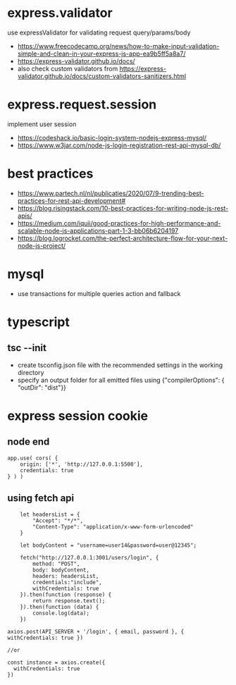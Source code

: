 # express.validator
use expressValidator for validating request query/params/body
- https://www.freecodecamp.org/news/how-to-make-input-validation-simple-and-clean-in-your-express-js-app-ea9b5ff5a8a7/
- https://express-validator.github.io/docs/
- also check custom validators from https://express-validator.github.io/docs/custom-validators-sanitizers.html

# express.request.session
implement user session
- https://codeshack.io/basic-login-system-nodejs-express-mysql/
- https://www.w3jar.com/node-js-login-registration-rest-api-mysql-db/

# best practices
- https://www.partech.nl/nl/publicaties/2020/07/9-trending-best-practices-for-rest-api-development#
- https://blog.risingstack.com/10-best-practices-for-writing-node-js-rest-apis/
- https://medium.com/iquii/good-practices-for-high-performance-and-scalable-node-js-applications-part-1-3-bb06b6204197
- https://blog.logrocket.com/the-perfect-architecture-flow-for-your-next-node-js-project/

# mysql
- use transactions for multiple queries action and fallback

# typescript
## tsc --init
- create tsconfig.json file with the recommended settings in the working directory
- specify an output folder for all emitted files using
{"compilerOptions": { "outDir": "dist"}}

# express session  cookie
## node end
```
app.use( cors( {
    origin: ['*', 'http://127.0.0.1:5500'],
    credentials: true
} ) )
```
## using fetch api
```
    let headersList = {
        "Accept": "*/*",
        "Content-Type": "application/x-www-form-urlencoded"
    }

    let bodyContent = "username=user14&password=user@12345";

    fetch("http://127.0.0.1:3001/users/login", {
        method: "POST",
        body: bodyContent,
        headers: headersList,
        credentials:"include",
        withCredentials: true
    }).then(function (response) {
        return response.text();
    }).then(function (data) {
        console.log(data);
    })
```
```
axios.post(API_SERVER + '/login', { email, password }, { withCredentials: true })

//or 

const instance = axios.create({
  withCredentials: true
})
```